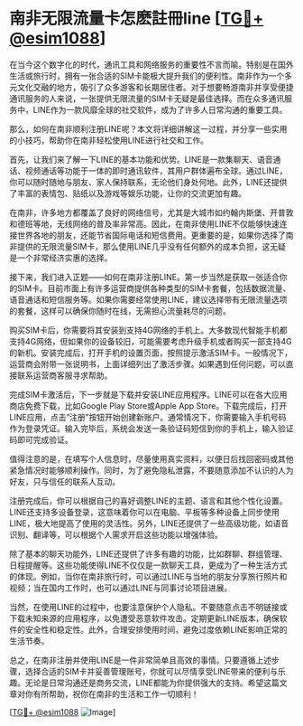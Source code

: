 # 南非无限流量卡怎麽註冊line [[TG💪+ @esim1088](https://t.me/s/esim1088)]

在当今这个数字化的时代，通讯工具和网络服务的重要性不言而喻。特别是在国外生活或旅行时，拥有一张合适的SIM卡能极大提升我们的便利性。南非作为一个多元文化交融的地方，吸引了众多游客和长期居住者。对于想要畅游南非并享受便捷通讯服务的人来说，一张提供无限流量的SIM卡无疑是最佳选择。而在众多通讯服务中，LINE作为一款风靡全球的社交软件，成为了许多人日常沟通的重要工具。

那么，如何在南非顺利注册LINE呢？本文将详细讲解这一过程，并分享一些实用的小技巧，帮助你在南非轻松使用LINE进行社交和工作。

首先，让我们来了解一下LINE的基本功能和优势。LINE是一款集聊天、语音通话、视频通话等功能于一体的即时通讯软件，其用户群体遍布全球。通过LINE，你可以随时随地与朋友、家人保持联系，无论他们身处何地。此外，LINE还提供了丰富的表情包、贴纸以及游戏等娱乐功能，让你的交流更加有趣。

在南非，许多地方都覆盖了良好的网络信号，尤其是大城市如约翰内斯堡、开普敦和德班等地，无线网络的普及率非常高。因此，在南非使用LINE不仅能够快速连接世界各地的朋友，还能节省国际电话和短信费用。更重要的是，如果你选择了南非提供的无限流量SIM卡，那么使用LINE几乎没有任何额外的成本负担，这无疑是一个非常经济实惠的选择。

接下来，我们进入正题——如何在南非注册LINE。第一步当然是获取一张适合你的SIM卡。目前市面上有许多运营商提供各种类型的SIM卡套餐，包括数据流量、语音通话和短信服务等。如果你需要经常使用LINE，建议选择带有无限流量选项的套餐，这样可以确保你随时在线，无需担心流量耗尽的问题。

购买SIM卡后，你需要将其安装到支持4G网络的手机上。大多数现代智能手机都支持4G网络，但如果你的设备较旧，可能需要考虑升级手机或者购买一部支持4G的新机。安装完成后，打开手机的设置页面，按照提示激活SIM卡。一般情况下，运营商会附带一张说明书，上面详细列出了激活步骤。如果遇到任何问题，可以直接联系运营商客服寻求帮助。

完成SIM卡激活后，下一步就是下载并安装LINE应用程序。LINE可以在各大应用商店免费下载，比如Google Play Store或Apple App Store。下载完成后，打开LINE应用，点击“注册”按钮开始创建新账户。通常情况下，你需要输入手机号码作为登录凭证。输入完毕后，系统会发送一条验证码短信到你的手机上，输入验证码即可完成验证。

值得注意的是，在填写个人信息时，尽量使用真实资料，以便日后找回密码或其他紧急情况时能够顺利操作。同时，为了避免隐私泄露，不要随意添加不认识的人为好友，只与信任的联系人互动。

注册完成后，你可以根据自己的喜好调整LINE的主题、语言和其他个性化设置。LINE还支持多设备登录，这意味着你可以在电脑、平板等多种设备上同步使用LINE，极大地提高了使用的灵活性。另外，LINE还提供了一些高级功能，如语音识别、翻译等，可以根据个人需求开启这些功能以增强体验。

除了基本的聊天功能外，LINE还提供了许多有趣的功能，比如群聊、群组管理、日程提醒等。这些功能使得LINE不仅仅是一款聊天工具，更成为了一种生活方式的体现。例如，当你在南非旅行时，可以通过LINE与当地的朋友分享旅行照片和视频；当在国内工作时，也可以通过LINE与同事讨论项目进展。

当然，在使用LINE的过程中，也要注意保护个人隐私。不要随意点击不明链接或下载未知来源的应用程序，以免遭受恶意软件攻击。定期更新LINE版本，确保软件的安全性和稳定性。此外，合理安排使用时间，避免过度依赖LINE影响正常的生活节奏。

总之，在南非注册并使用LINE是一件非常简单且高效的事情。只要遵循上述步骤，选择合适的SIM卡并妥善管理账号，你就可以尽情享受LINE带来的便利与乐趣。无论是日常沟通还是商务交流，LINE都能为你提供强大的支持。希望这篇文章对你有所帮助，祝你在南非的生活和工作一切顺利！

[[TG💪+ @esim1088](https://t.me/s/esim1088) ![Image](https://i.postimg.cc/4NQfJmqS/Snipaste-2025-05-13-00-14-12.png)]